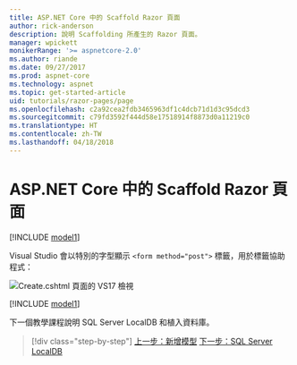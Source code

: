```yaml
---
title: ASP.NET Core 中的 Scaffold Razor 頁面
author: rick-anderson
description: 說明 Scaffolding 所產生的 Razor 頁面。
manager: wpickett
monikerRange: '>= aspnetcore-2.0'
ms.author: riande
ms.date: 09/27/2017
ms.prod: aspnet-core
ms.technology: aspnet
ms.topic: get-started-article
uid: tutorials/razor-pages/page
ms.openlocfilehash: c2a92cea2fdb3465963df1c4dcb71d1d3c95dcd3
ms.sourcegitcommit: c79fd3592f444d58e17518914f8873d0a11219c0
ms.translationtype: HT
ms.contentlocale: zh-TW
ms.lasthandoff: 04/18/2018
---
```

# <a name="scaffolded-razor-pages-in-aspnet-core"></a>ASP.NET Core 中的 Scaffold Razor 頁面

[!INCLUDE [model1](../../includes/RP/page1.md)]

Visual Studio 會以特別的字型顯示 `<form method="post">` 標籤，用於標籤協助程式： 

![Create.cshtml 頁面的 VS17 檢視](page/_static/th.png)

[!INCLUDE [model1](../../includes/RP/page2.md)]

下一個教學課程說明 SQL Server LocalDB 和植入資料庫。

> [!div class="step-by-step"]
> [上一步：新增模型](xref:tutorials/razor-pages/model)
> [下一步：SQL Server LocalDB](xref:tutorials/razor-pages/sql)
